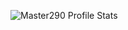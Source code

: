 ![Master290 Profile Stats](https://github-readme-stats.vercel.app/api?username=Master290&show_icons=true&theme=synthwave)

